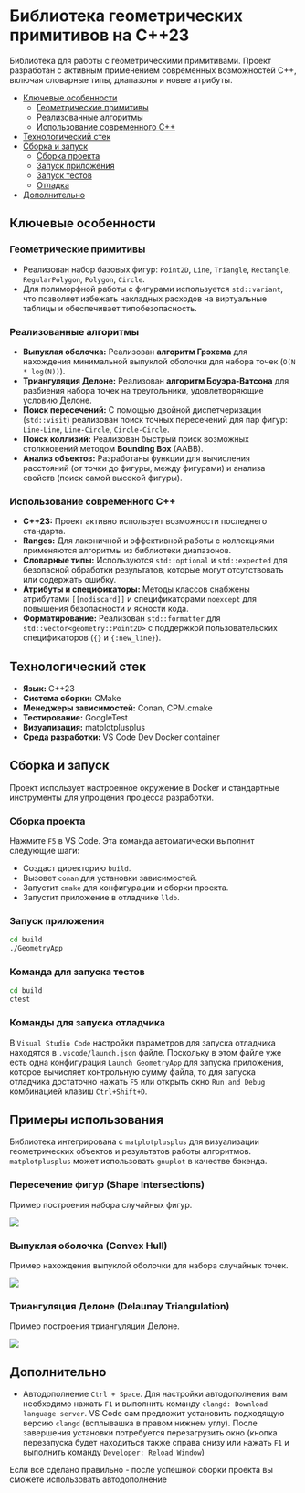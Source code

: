 # Библиотека геометрических примитивов на C++23

Библиотека для работы с геометрическими примитивами. Проект разработан с активным применением современных возможностей C++, включая словарные типы, диапазоны и новые атрибуты.

<!-- omit in toc -->
- [Ключевые особенности](#ключевые-особенности)
  - [Геометрические примитивы](#геометрические-примитивы)
  - [Реализованные алгоритмы](#реализованные-алгоритмы)
  - [Использование современного C++](#использование-современного-c)
- [Технологический стек](#технологический-стек)
- [Сборка и запуск](#сборка-и-запуск)
  - [Сборка проекта](#сборка-проекта)
  - [Запуск приложения](#запуск-приложения)
  - [Запуск тестов](#команда-для-запуска-тестов)
  - [Отладка](#отладка)
- [Дополнительно](#дополнительно)

## Ключевые особенности

### Геометрические примитивы

- Реализован набор базовых фигур: `Point2D`, `Line`, `Triangle`, `Rectangle`, `RegularPolygon`, `Polygon`, `Circle`.
- Для полиморфной работы с фигурами используется `std::variant`, что позволяет избежать накладных расходов на виртуальные таблицы и обеспечивает типобезопасность.

### Реализованные алгоритмы

- **Выпуклая оболочка:** Реализован **алгоритм Грэхема** для нахождения минимальной выпуклой оболочки для набора точек (`O(N * log(N))`).
- **Триангуляция Делоне:** Реализован **алгоритм Боуэра-Ватсона** для разбиения набора точек на треугольники, удовлетворяющие условию Делоне.
- **Поиск пересечений:** С помощью двойной диспетчеризации (`std::visit`) реализован поиск точных пересечений для пар фигур: `Line-Line`, `Line-Circle`, `Circle-Circle`.
- **Поиск коллизий:** Реализован быстрый поиск возможных столкновений методом **Bounding Box** (AABB).
- **Анализ объектов:** Разработаны функции для вычисления расстояний (от точки до фигуры, между фигурами) и анализа свойств (поиск самой высокой фигуры).

### Использование современного C++

- **C++23:** Проект активно использует возможности последнего стандарта.
- **Ranges:** Для лаконичной и эффективной работы с коллекциями применяются алгоритмы из библиотеки диапазонов.
- **Словарные типы:** Используются `std::optional` и `std::expected` для безопасной обработки результатов, которые могут отсутствовать или содержать ошибку.
- **Атрибуты и спецификаторы:** Методы классов снабжены атрибутами `[[nodiscard]]` и спецификаторами `noexcept` для повышения безопасности и ясности кода.
- **Форматирование:** Реализован `std::formatter` для `std::vector<geometry::Point2D>` с поддержкой пользовательских спецификаторов (`{}` и `{:new_line}`).

## Технологический стек

- **Язык:** C++23
- **Система сборки:** CMake
- **Менеджеры зависимостей:** Conan, CPM.cmake
- **Тестирование:** GoogleTest
- **Визуализация:** matplotplusplus
- **Среда разработки:** VS Code Dev Docker container

## Сборка и запуск

Проект использует настроенное окружение в Docker и стандартные инструменты для упрощения процесса разработки.

### Сборка проекта

Нажмите `F5` в VS Code. Эта команда автоматически выполнит следующие шаги:
- Создаст директорию `build`.
- Вызовет `conan` для установки зависимостей.
- Запустит `cmake` для конфигурации и сборки проекта.
- Запустит приложение в отладчике `lldb`.

### Запуск приложения

```bash
cd build
./GeometryApp
```

### Команда для запуска тестов

```bash
cd build
ctest
```

### Команды для запуска отладчика

В `Visual Studio Code` настройки параметров для запуска отладчика находятся в `.vscode/launch.json` файле. Поскольку в этом файле уже есть одна конфигурация `Launch GeometryApp` для запуска приложения, которое вычисляет контрольную сумму файла, то для запуска отладчика достаточно нажать `F5` или открыть окно `Run and Debug` комбинацией клавиш `Ctrl+Shift+D`.

## Примеры использования

Библиотека интегрирована с `matplotplusplus` для визуализации геометрических объектов и результатов работы алгоритмов. `matplotplusplus` может использовать `gnuplot` в качестве бэкенда.

### Пересечение фигур (Shape Intersections)

Пример построения набора случайных фигур.

![](shapes_gnuplot.png)

### Выпуклая оболочка (Convex Hull)

Пример нахождения выпуклой оболочки для набора случайных точек.

![](convex_hull_gnuplot.png)


### Триангуляция Делоне (Delaunay Triangulation)

Пример построения триангуляции Делоне.

![](triangulation_delanuay_gnuplot.png)


## Дополнительно

- Автодополнение `Ctrl + Space`. Для настройки автодополнения вам необходимо нажать `F1` и выполнить команду `clangd: Download language server`. VS Code сам предложит установить подходящую версию `clangd` (всплывашка в правом нижнем углу). После завершения установки потребуется перезагрузить окно (кнопка перезапуска будет находиться также справа снизу или нажать `F1` и выполнить команду `Developer: Reload Window`)

Если всё сделано правильно - после успешной сборки проекта вы сможете использовать автодополнение
